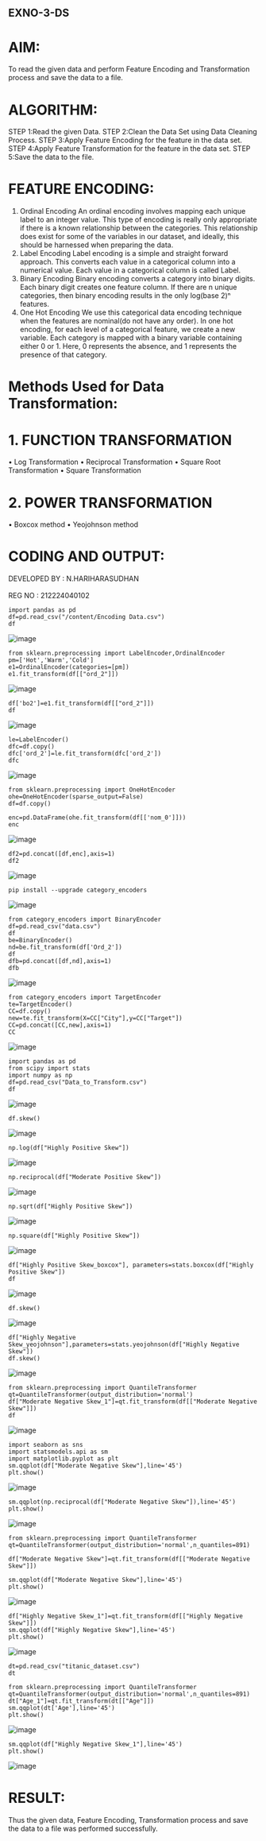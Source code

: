 ## EXNO-3-DS

# AIM:
To read the given data and perform Feature Encoding and Transformation process and save the data to a file.

# ALGORITHM:
STEP 1:Read the given Data.
STEP 2:Clean the Data Set using Data Cleaning Process.
STEP 3:Apply Feature Encoding for the feature in the data set.
STEP 4:Apply Feature Transformation for the feature in the data set.
STEP 5:Save the data to the file.

# FEATURE ENCODING:
1. Ordinal Encoding
An ordinal encoding involves mapping each unique label to an integer value. This type of encoding is really only appropriate if there is a known relationship between the categories. This relationship does exist for some of the variables in our dataset, and ideally, this should be harnessed when preparing the data.
2. Label Encoding
Label encoding is a simple and straight forward approach. This converts each value in a categorical column into a numerical value. Each value in a categorical column is called Label.
3. Binary Encoding
Binary encoding converts a category into binary digits. Each binary digit creates one feature column. If there are n unique categories, then binary encoding results in the only log(base 2)ⁿ features.
4. One Hot Encoding
We use this categorical data encoding technique when the features are nominal(do not have any order). In one hot encoding, for each level of a categorical feature, we create a new variable. Each category is mapped with a binary variable containing either 0 or 1. Here, 0 represents the absence, and 1 represents the presence of that category.

# Methods Used for Data Transformation:
  # 1. FUNCTION TRANSFORMATION
• Log Transformation
• Reciprocal Transformation
• Square Root Transformation
• Square Transformation
  # 2. POWER TRANSFORMATION
• Boxcox method
• Yeojohnson method

# CODING AND OUTPUT:
DEVELOPED BY : N.HARIHARASUDHAN<br><br>
REG NO       : 212224040102

 ```
import pandas as pd
df=pd.read_csv("/content/Encoding Data.csv")
df
```
![image](https://github.com/user-attachments/assets/7a089718-be55-4aef-9d0d-70ebe4101cfb)
```
from sklearn.preprocessing import LabelEncoder,OrdinalEncoder
pm=['Hot','Warm','Cold']
e1=OrdinalEncoder(categories=[pm])
e1.fit_transform(df[["ord_2"]])
```
![image](https://github.com/user-attachments/assets/76fa2d0b-70b0-4df6-9837-e9d568fb23a5)
```
df['bo2']=e1.fit_transform(df[["ord_2"]])
df
```
![image](https://github.com/user-attachments/assets/bd48694f-8aac-4022-88af-2f04a1111cbe)
```
le=LabelEncoder()
dfc=df.copy()
dfc['ord_2']=le.fit_transform(dfc['ord_2'])
dfc
```
![image](https://github.com/user-attachments/assets/6f28d575-0095-485b-a626-97a879fc0111)
```
from sklearn.preprocessing import OneHotEncoder
ohe=OneHotEncoder(sparse_output=False)
df=df.copy()

enc=pd.DataFrame(ohe.fit_transform(df[['nom_0']]))
enc
```
![image](https://github.com/user-attachments/assets/5e17ca99-a5a9-4b34-9dfa-5849b5742d50)
```
df2=pd.concat([df,enc],axis=1)
df2
```
![image](https://github.com/user-attachments/assets/8c06bbc3-9bda-4ed8-8bbd-3ee254cac341)
```
pip install --upgrade category_encoders
```
![image](https://github.com/user-attachments/assets/0a4d6826-77ee-4cae-9dae-953d7ec7f806)
```
from category_encoders import BinaryEncoder
df=pd.read_csv("data.csv")
df
be=BinaryEncoder()
nd=be.fit_transform(df['Ord_2'])
df
dfb=pd.concat([df,nd],axis=1)
dfb
```
![image](https://github.com/user-attachments/assets/a3b39bd6-a6ab-496e-aa26-6c82b66f96fc)
```
from category_encoders import TargetEncoder
te=TargetEncoder()
CC=df.copy()
new=te.fit_transform(X=CC["City"],y=CC["Target"])
CC=pd.concat([CC,new],axis=1)
CC
```
![image](https://github.com/user-attachments/assets/55497114-b6e6-4076-a913-cbe6d75e908b)
```
import pandas as pd
from scipy import stats
import numpy as np
df=pd.read_csv("Data_to_Transform.csv")
df
```
![image](https://github.com/user-attachments/assets/51216809-a9e3-4f23-862b-746afa6a9ed7)
```
df.skew()
```
![image](https://github.com/user-attachments/assets/f2b4129b-ad26-4fe3-ac4c-4914ecc8efb7)
```
np.log(df["Highly Positive Skew"])
```
![image](https://github.com/user-attachments/assets/0fea850b-6f3c-44d5-8eec-e50b459749c1)
```
np.reciprocal(df["Moderate Positive Skew"])
```
![image](https://github.com/user-attachments/assets/f7313b9d-007e-465b-8cb9-df1d36b10c07)
```
np.sqrt(df["Highly Positive Skew"])
```
![image](https://github.com/user-attachments/assets/b8bf34d7-bbec-427c-9c69-f2841e1d2bb8)
```
np.square(df["Highly Positive Skew"])
```
![image](https://github.com/user-attachments/assets/e31a7ee6-6c58-44c8-9126-4e0b7f6a1bbc)
```
df["Highly Positive Skew_boxcox"], parameters=stats.boxcox(df["Highly Positive Skew"])
df
```
![image](https://github.com/user-attachments/assets/d80b34f8-3180-4ebe-a09f-a5a500198ba6)
```
df.skew()
```
![image](https://github.com/user-attachments/assets/d296149d-104a-459f-be35-58a615c7c859)
```
df["Highly Negative Skew_yeojohnson"],parameters=stats.yeojohnson(df["Highly Negative Skew"])
df.skew()
```
![image](https://github.com/user-attachments/assets/8f06be78-0daf-4537-904d-620aab27d83c)
```
from sklearn.preprocessing import QuantileTransformer
qt=QuantileTransformer(output_distribution='normal')
df["Moderate Negative Skew_1"]=qt.fit_transform(df[["Moderate Negative Skew"]])
df
```
![image](https://github.com/user-attachments/assets/93d1ac7a-8491-4f88-8ef7-7b187484ace3)
```
import seaborn as sns
import statsmodels.api as sm
import matplotlib.pyplot as plt
sm.qqplot(df["Moderate Negative Skew"],line='45')
plt.show()
```
![image](https://github.com/user-attachments/assets/86288d85-2137-4400-bedf-ca353b45960c)
```
sm.qqplot(np.reciprocal(df["Moderate Negative Skew"]),line='45')
plt.show()
```
![image](https://github.com/user-attachments/assets/3fe921f7-22ea-4ca7-b8a4-10d676121bda)
```
from sklearn.preprocessing import QuantileTransformer
qt=QuantileTransformer(output_distribution='normal',n_quantiles=891)

df["Moderate Negative Skew"]=qt.fit_transform(df[["Moderate Negative Skew"]])

sm.qqplot(df["Moderate Negative Skew"],line='45')
plt.show()
```
![image](https://github.com/user-attachments/assets/400b7946-344f-4b96-a672-9803b5a187e3)
```
df["Highly Negative Skew_1"]=qt.fit_transform(df[["Highly Negative Skew"]])
sm.qqplot(df["Highly Negative Skew"],line='45')
plt.show()
```
![image](https://github.com/user-attachments/assets/78d99509-e8c7-47c0-bb2e-d025c05bd337)
```
dt=pd.read_csv("titanic_dataset.csv")
dt
```
```
from sklearn.preprocessing import QuantileTransformer
qt=QuantileTransformer(output_distribution='normal',n_quantiles=891)
dt["Age_1"]=qt.fit_transform(dt[["Age"]])
sm.qqplot(dt['Age'],line='45') 
plt.show()
```
![image](https://github.com/user-attachments/assets/de6fe440-f014-4fa7-b3e6-8c05901172f3)

```
sm.qqplot(df["Highly Negative Skew_1"],line='45')
plt.show()
```
![image](https://github.com/user-attachments/assets/a32e4ce0-8196-47eb-b881-55a79468434b)

# RESULT:
     
  Thus the given data, Feature Encoding, Transformation process and save the data to a file was performed successfully.



       

